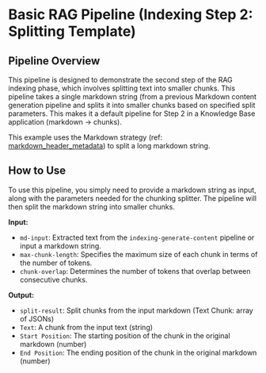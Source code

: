 # Basic RAG Pipeline (Indexing Step 2: Splitting Template)

## Pipeline Overview

This pipeline is designed to demonstrate the second step of the RAG indexing phase, which involves splitting text into smaller chunks. This pipeline takes a single markdown string (from a previous Markdown content generation pipeline and splits it into smaller chunks based on specified split parameters. This makes it a default pipeline for Step 2 in a Knowledge Base application (markdown -> chunks).

This example uses the Markdown strategy (ref: [markdown_header_metadata](https://python.langchain.com/v0.1/docs/modules/data_connection/document_transformers/markdown_header_metadata/)) to split a long markdown string.

## How to Use

To use this pipeline, you simply need to provide a markdown string as input, along with the parameters needed for the chunking splitter. The pipeline will then split the markdown string into smaller chunks.

**Input:**

* `md-input`: Extracted text from the `indexing-generate-content` pipeline or input a markdown string.
* `max-chunk-length`: Specifies the maximum size of each chunk in terms of the number of tokens.
* `chunk-overlap`: Determines the number of tokens that overlap between consecutive chunks.

**Output:**

* `split-result`: Split chunks from the input markdown (Text Chunk: array of JSONs)
* `Text`: A chunk from the input text (string)
* `Start Position`: The starting position of the chunk in the original markdown (number)
* `End Position`: The ending position of the chunk in the original markdown (number)
